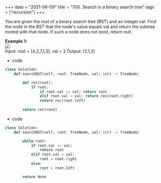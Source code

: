 +++
date = "2021-06-09"
title = "700. Search in a binary search tree"
tags = ["recursion"]
+++


You are given the root of a binary search tree (BST) and an integer val.
Find the node in the BST that the node's value equals val and return the subtree rooted with that node. If such a node does not exist, return null.
 
**Example 1:**  
![](https://assets.leetcode.com/uploads/2021/01/12/tree1.jpg)  
Input: root = [4,2,7,1,3], val = 2 Output: [2,1,3]

- code
```py
class Solution:
    def searchBST(self, root: TreeNode, val: int) -> TreeNode:

        def rec(root):
            if root:
                if root.val == val: return root
                elif root.val < val: return rec(root.right)
                return rec(root.left)
        
        return rec(root)
```
- code
```py
class Solution:
    def searchBST(self, root: TreeNode, val: int) -> TreeNode:

        while root:
            if root.val == val:
                return root
            elif root.val < val:
                root = root.right
            else:
                root = root.left

        return None

```
